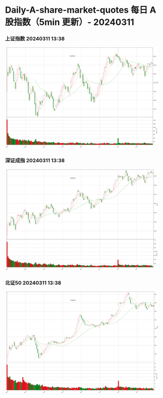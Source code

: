 
# Daily-A-share-market-quotes 每日 A 股指数（5min 更新）- 20240311

### 上证指数 20240311 13:38
![](./fig/2024/3/20240311-sh000001.png)

### 深证成指 20240311 13:38
![](./fig/2024/3/20240311-sz399001.png)

### 北证50 20240311 13:38
![](./fig/2024/3/20240311-bj899050.png)
